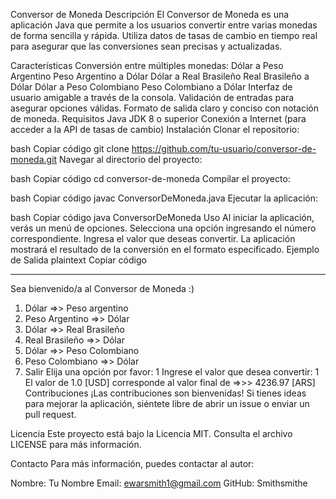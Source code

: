 Conversor de Moneda
Descripción
El Conversor de Moneda es una aplicación Java que permite a los usuarios convertir entre varias monedas de forma sencilla y rápida. Utiliza datos de tasas de cambio en tiempo real para asegurar que las conversiones sean precisas y actualizadas.

Características
Conversión entre múltiples monedas:
Dólar a Peso Argentino
Peso Argentino a Dólar
Dólar a Real Brasileño
Real Brasileño a Dólar
Dólar a Peso Colombiano
Peso Colombiano a Dólar
Interfaz de usuario amigable a través de la consola.
Validación de entradas para asegurar opciones válidas.
Formato de salida claro y conciso con notación de moneda.
Requisitos
Java JDK 8 o superior
Conexión a Internet (para acceder a la API de tasas de cambio)
Instalación
Clonar el repositorio:

bash
Copiar código
git clone https://github.com/tu-usuario/conversor-de-moneda.git
Navegar al directorio del proyecto:

bash
Copiar código
cd conversor-de-moneda
Compilar el proyecto:

bash
Copiar código
javac ConversorDeMoneda.java
Ejecutar la aplicación:

bash
Copiar código
java ConversorDeMoneda
Uso
Al iniciar la aplicación, verás un menú de opciones.
Selecciona una opción ingresando el número correspondiente.
Ingresa el valor que deseas convertir.
La aplicación mostrará el resultado de la conversión en el formato especificado.
Ejemplo de Salida
plaintext
Copiar código
**************************************************
Sea bienvenido/a al Conversor de Moneda :)
1) Dólar =>> Peso argentino
2) Peso Argentino =>> Dólar
3) Dólar =>> Real Brasileño
4) Real Brasileño =>> Dólar
5) Dólar =>> Peso Colombiano
6) Peso Colombiano =>> Dólar
7) Salir
Elija una opción por favor: 1
Ingrese el valor que desea convertir: 1
El valor de 1.0 [USD] corresponde al valor final de =>>> 4236.97 [ARS]
Contribuciones
¡Las contribuciones son bienvenidas! Si tienes ideas para mejorar la aplicación, siéntete libre de abrir un issue o enviar un pull request.

Licencia
Este proyecto está bajo la Licencia MIT. Consulta el archivo LICENSE para más información.

Contacto
Para más información, puedes contactar al autor:

Nombre: Tu Nombre
Email: ewarsmith1@gmail.com
GitHub: Smithsmithe

